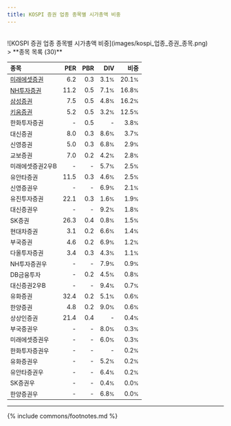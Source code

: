 ```yaml
---
title: KOSPI 증권 업종 종목별 시가총액 비중
---
```

<br>
![KOSPI 증권 업종 종목별 시가총액 비중](images/kospi_업종_증권_종목.png)
<br>
> **종목 목록 (30)**<a id="list"></a>

| **종목** | **PER** | **PBR** | **DIV** | **비중** |
| :------- | ------: | ------: | ------: | -------: |
| [미래에셋증권](/006800/) | 6.2 | 0.3 | 3.1<small>%</small> | 20.1<small>%</small> |
| [NH투자증권](/005940/) | 11.2 | 0.5 | 7.1<small>%</small> | 16.8<small>%</small> |
| [삼성증권](/016360/) | 7.5 | 0.5 | 4.8<small>%</small> | 16.2<small>%</small> |
| [키움증권](/039490/) | 5.2 | 0.5 | 3.2<small>%</small> | 12.5<small>%</small> |
| 한화투자증권 | - | 0.5 | - | 3.8<small>%</small> |
| 대신증권 | 8.0 | 0.3 | 8.6<small>%</small> | 3.7<small>%</small> |
| 신영증권 | 5.0 | 0.3 | 6.8<small>%</small> | 2.9<small>%</small> |
| 교보증권 | 7.0 | 0.2 | 4.2<small>%</small> | 2.8<small>%</small> |
| 미래에셋증권2우B | - | - | 5.7<small>%</small> | 2.5<small>%</small> |
| 유안타증권 | 11.5 | 0.3 | 4.6<small>%</small> | 2.5<small>%</small> |
| 신영증권우 | - | - | 6.9<small>%</small> | 2.1<small>%</small> |
| 유진투자증권 | 22.1 | 0.3 | 1.6<small>%</small> | 1.9<small>%</small> |
| 대신증권우 | - | - | 9.2<small>%</small> | 1.8<small>%</small> |
| SK증권 | 26.3 | 0.4 | 0.8<small>%</small> | 1.5<small>%</small> |
| 현대차증권 | 3.1 | 0.2 | 6.6<small>%</small> | 1.4<small>%</small> |
| 부국증권 | 4.6 | 0.2 | 6.9<small>%</small> | 1.2<small>%</small> |
| 다올투자증권 | 3.4 | 0.3 | 4.3<small>%</small> | 1.1<small>%</small> |
| NH투자증권우 | - | - | 7.9<small>%</small> | 0.9<small>%</small> |
| DB금융투자 | - | 0.2 | 4.5<small>%</small> | 0.8<small>%</small> |
| 대신증권2우B | - | - | 9.4<small>%</small> | 0.7<small>%</small> |
| 유화증권 | 32.4 | 0.2 | 5.1<small>%</small> | 0.6<small>%</small> |
| 한양증권 | 4.8 | 0.2 | 9.0<small>%</small> | 0.6<small>%</small> |
| 상상인증권 | 21.4 | 0.4 | - | 0.4<small>%</small> |
| 부국증권우 | - | - | 8.0<small>%</small> | 0.3<small>%</small> |
| 미래에셋증권우 | - | - | 6.0<small>%</small> | 0.3<small>%</small> |
| 한화투자증권우 | - | - | - | 0.2<small>%</small> |
| 유화증권우 | - | - | 5.2<small>%</small> | 0.2<small>%</small> |
| 유안타증권우 | - | - | 6.4<small>%</small> | 0.2<small>%</small> |
| SK증권우 | - | - | 0.4<small>%</small> | 0.0<small>%</small> |
| 한양증권우 | - | - | 6.8<small>%</small> | 0.0<small>%</small> |

---
{% include commons/footnotes.md %}